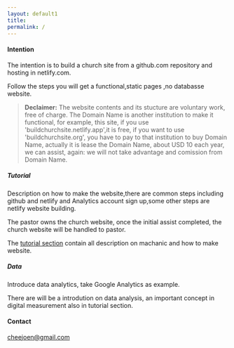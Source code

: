 ```yaml
---
layout: default1
title: 
permalink: /
---
```

<div markdown="1">

#### Intention

The intention is to build a church site from a github.com repository and hosting in netlify.com. 

Follow the steps you will get a functional,static pages ,no databasse website.

> **Declaimer:** The website contents and its stucture are voluntary work, free of charge. The Domain Name is another institution to make it functional, for example, this site, if you use 'buildchurchsite.netlify.app',it is free, if you want to use 'buildchurchsite.org', you have to pay to that institution to buy Domain Name, actually it is lease the Domain Name, about USD 10 each year, we can assist, again: we will not take advantage and comission from Domain Name.

##### Tutorial

Description on how to make the website,there are common steps including github and netlify and Analytics account sign up,some other steps are netlify website building.

The pastor owns the church website, once the initial assist completed, the church website will be handled to pastor. 

The [tutorial section](/tutorial) contain all description on machanic and how to make website.

##### Data

Introduce data analytics, take Google Analytics as example.

There are will be a introdution on data analysis, an important concept in digital  measurement also in tutorial section. 

#### Contact

cheejoen@gmail.com

</div>
